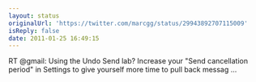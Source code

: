 ```yaml
---
layout: status
originalUrl: 'https://twitter.com/marcgg/status/29943892707115009'
isReply: false
date: 2011-01-25 16:49:15
---
```


RT @gmail: Using the Undo Send lab?  Increase your "Send cancellation period" in Settings to give yourself more time to pull back messag ...
